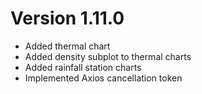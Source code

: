 # Version 1.11.0

- Added thermal chart
- Added density subplot to thermal charts
- Added rainfall station charts
- Implemented Axios cancellation token
